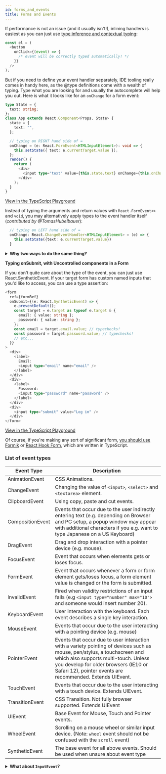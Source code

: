 ```yaml
---
id: forms_and_events
title: Forms and Events
---
```


If performance is not an issue (and it usually isn't!), inlining handlers is easiest as you can just use [type inference and contextual typing](https://www.typescriptlang.org/docs/handbook/type-inference.html#contextual-typing):

```ts
const el = (
  <button
    onClick={(event) => {
      /* event will be correctly typed automatically! */
    }}
  />
);
```

But if you need to define your event handler separately, IDE tooling really comes in handy here, as the @type definitions come with a wealth of typing. Type what you are looking for and usually the autocomplete will help you out. Here is what it looks like for an `onChange` for a form event:

```ts
type State = {
  text: string;
};
class App extends React.Component<Props, State> {
  state = {
    text: "",
  };

  // typing on RIGHT hand side of =
  onChange = (e: React.FormEvent<HTMLInputElement>): void => {
    this.setState({ text: e.currentTarget.value });
  };
  render() {
    return (
      <div>
        <input type="text" value={this.state.text} onChange={this.onChange} />
      </div>
    );
  }
}
```

[View in the TypeScript Playground](https://www.typescriptlang.org/play/?jsx=2#code/JYWwDg9gTgLgBAJQKYEMDG8BmUIjgcilQ3wFgAoCtAGxQGc64BBMMOJADxiQDsATRsnQwAdAGFckHrxgAeCnDgBvAL4AaBcs2KA9Drg8IcMDjB1tcblwBccOjCjAeAcwDcmlRQB8W8ovso3HAAvL6KilYwtgBE0R7ulH5wepYAnmBOznAQPIgAkgDiABIAKnAAFij8dsB8SNmYIZo5YpUu9aEAFEi2QhgiAGLQIACiAG4ysqUAsgAyeTxgAK4wI9RIIDJeAJS2YxC1IT5KFjDlwHQidEgwAMowgUidSpacUewiaEtQRDwwJSgoM4biIxihqEt6iptglFCpYXBfnUoJ1tmFwkQYN9cp0LIpZHxgGMvHjwrInMt4DB0khgtFItE4GCIbSlGcLlcHtwRJEVNkeK0qsDgmzzpcWm1gXydCSkuE4LIdITiRYYR4KCogA)

Instead of typing the arguments and return values with `React.FormEvent<>` and `void`, you may alternatively apply types to the event handler itself (_contributed by @TomasHubelbauer_):

```ts
  // typing on LEFT hand side of =
  onChange: React.ChangeEventHandler<HTMLInputElement> = (e) => {
    this.setState({text: e.currentTarget.value})
  }
```

<details>

<summary><b>Why two ways to do the same thing?</b></summary>

The first method uses an inferred method signature `(e: React.FormEvent<HTMLInputElement>): void` and the second method enforces a type of the delegate provided by `@types/react`. So `React.ChangeEventHandler<>` is simply a "blessed" typing by `@types/react`, whereas you can think of the inferred method as more... _artisanally hand-rolled_. Either way it's a good pattern to know. [See our Github PR for more](https://github.com/typescript-cheatsheets/react/pull/24).

</details>

**Typing onSubmit, with Uncontrolled components in a Form**

If you don't quite care about the type of the event, you can just use React.SyntheticEvent. If your target form has custom named inputs that you'd like to access, you can use a type assertion:

```ts
<form
  ref={formRef}
  onSubmit={(e: React.SyntheticEvent) => {
    e.preventDefault();
    const target = e.target as typeof e.target & {
      email: { value: string };
      password: { value: string };
    };
    const email = target.email.value; // typechecks!
    const password = target.password.value; // typechecks!
    // etc...
  }}
>
  <div>
    <label>
      Email:
      <input type="email" name="email" />
    </label>
  </div>
  <div>
    <label>
      Password:
      <input type="password" name="password" />
    </label>
  </div>
  <div>
    <input type="submit" value="Log in" />
  </div>
</form>
```

[View in the TypeScript Playground](https://www.typescriptlang.org/play/?jsx=2#code/JYWwDg9gTgLgBAJQKYEMDG8BmUIjgcilQ3wFgAoCtCAOwGctoRlM4BeRYmAOgFc6kLABQBKClVoM4AMSbs4o9gD4FFOHAA8mJmrhFMbAN7aozJJgC+u2gGVeAIxDAYRoUgBcndDxsBPGjAAFkgwwGgAogBuSAEiynCGuupI3GBE0QEAIuYovAA2MKIA3Elw1PTwMChQAOYh8ilVtfUodHAwvmBIEKyN1XXwAGQJpckgKMB5noZwkSh5vB5wDFDANDVwFiXk6rtwYK10AO7QACbTs-OLnitrG1ulDzu75VJI45PyTQPc7xN53DmCyQRTgAHowe1Okg0ME0ABrOgAQlKr3gBzoxzOX36IVShxOUFOgKuIPBkI6XVhMMRKOe6ghcBCaG4rN0Fis5CUug0p2AkW59M0eRQ9iQeUFe3U4Q+U1GmjWYF4lWhbAARH9Jmq4DQUCAkOrNXltWDJbsNGCRWKJTywXyBTz7Wb1BoreLnbsAAoEs7ueUaRXKqFddUYrFE7W6-Whn0R8Eei1um3PC1Ox38hOBlUhtV0BxOGDaoGLdUAGQgGzWJrNqYzFAtJhAgpEQA)

Of course, if you're making any sort of significant form, [you should use Formik](https://jaredpalmer.com/formik) or [React Hook Form](https://react-hook-form.com/), which are written in TypeScript.

### List of event types

| Event Type       | Description                                                                                                                                                                                                                                                            |
| ---------------- | ---------------------------------------------------------------------------------------------------------------------------------------------------------------------------------------------------------------------------------------------------------------------- |
| AnimationEvent   | CSS Animations.                                                                                                                                                                                                                                                        |
| ChangeEvent      | Changing the value of `<input>`, `<select>` and `<textarea>` element.                                                                                                                                                                                                  |
| ClipboardEvent   | Using copy, paste and cut events.                                                                                                                                                                                                                                      |
| CompositionEvent | Events that occur due to the user indirectly entering text (e.g. depending on Browser and PC setup, a popup window may appear with additional characters if you e.g. want to type Japanese on a US Keyboard)                                                           |
| DragEvent        | Drag and drop interaction with a pointer device (e.g. mouse).                                                                                                                                                                                                          |
| FocusEvent       | Event that occurs when elements gets or loses focus.                                                                                                                                                                                                                   |
| FormEvent        | Event that occurs whenever a form or form element gets/loses focus, a form element value is changed or the form is submitted.                                                                                                                                          |
| InvalidEvent     | Fired when validity restrictions of an input fails (e.g `<input type="number" max="10">` and someone would insert number 20).                                                                                                                                          |
| KeyboardEvent    | User interaction with the keyboard. Each event describes a single key interaction.                                                                                                                                                                                     |
| MouseEvent       | Events that occur due to the user interacting with a pointing device (e.g. mouse)                                                                                                                                                                                      |
| PointerEvent     | Events that occur due to user interaction with a variety pointing of devices such as mouse, pen/stylus, a touchscreen and which also supports multi-touch. Unless you develop for older browsers (IE10 or Safari 12), pointer events are recommended. Extends UIEvent. |
| TouchEvent       | Events that occur due to the user interacting with a touch device. Extends UIEvent.                                                                                                                                                                                    |
| TransitionEvent  | CSS Transition. Not fully browser supported. Extends UIEvent                                                                                                                                                                                                           |
| UIEvent          | Base Event for Mouse, Touch and Pointer events.                                                                                                                                                                                                                        |
| WheelEvent       | Scrolling on a mouse wheel or similar input device. (Note: `wheel` event should not be confused with the `scroll` event)                                                                                                                                               |
| SyntheticEvent   | The base event for all above events. Should be used when unsure about event type                                                                                                                                                                                       |

<details>
<summary><b>What about <code>InputEvent</code>?</b></summary>

You've probably noticed that there is no `InputEvent`. This is because it is not supported by Typescript as the event itself has no fully browser support and may behave differently in different browsers. You can use `KeyboardEvent` instead.

Sources:

- https://github.com/microsoft/TypeScript/issues/29441
- https://developer.mozilla.org/en-US/docs/Web/API/InputEvent
- https://developer.mozilla.org/en-US/docs/Web/API/HTMLElement/input_event

</details>
